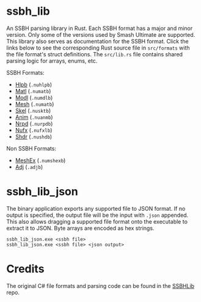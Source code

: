 # ssbh_lib
An SSBH parsing library in Rust. Each SSBH format has a major and minor version. Only some of the versions used by Smash Ultimate are supported. This library also serves as documentation for the SSBH format. Click the links below to see the corresponding Rust source file in `src/formats` with the file format's struct definitions. The `src/lib.rs` file contains shared parsing logic for arrays, enums, etc.  

SSBH Formats:
* [Hlpb](https://github.com/ultimate-research/ssbh_lib/blob/master/src/formats/hlpb.rs) (`.nuhlpb`)
* [Matl](https://github.com/ultimate-research/ssbh_lib/blob/master/src/formats/matl.rs) (`.numatb`)
* [Modl](https://github.com/ultimate-research/ssbh_lib/blob/master/src/formats/modl.rs) (`.numdlb`)
* [Mesh](https://github.com/ultimate-research/ssbh_lib/blob/master/src/formats/mesh.rs) (`.numatb`)
* [Skel](https://github.com/ultimate-research/ssbh_lib/blob/master/src/formats/skel.rs) (`.nusktb`)
* [Anim](https://github.com/ultimate-research/ssbh_lib/blob/master/src/formats/anim.rs) (`.nuanmb`)
* [Nrpd](https://github.com/ultimate-research/ssbh_lib/blob/master/src/formats/nrpd.rs) (`.nurpdb`)
* [Nufx](https://github.com/ultimate-research/ssbh_lib/blob/master/src/formats/nufx.rs) (`.nufxlb`)
* [Shdr](https://github.com/ultimate-research/ssbh_lib/blob/master/src/formats/hlpb.rs) (`.nushdb`)

Non SSBH Formats:
* [MeshEx](https://github.com/ultimate-research/ssbh_lib/blob/master/src/formats/meshex.rs) (`.numshexb`)
* [Adj](https://github.com/ultimate-research/ssbh_lib/blob/master/src/formats/adj.rs) (`.adjb`)

# ssbh_lib_json
The binary application exports any supported file to JSON format. If no output is specified, the output file will be the input with `.json` appended. This also allows dragging a supported file format onto the executable to extract it to JSON. Byte arrays are encoded as hex strings.  

`ssbh_lib_json.exe <ssbh file>`  
`ssbh_lib_json.exe <ssbh file> <json output>`  

# Credits
The original C# file formats and parsing code can be found in the [SSBHLib](https://github.com/Ploaj/SSBHLib) repo.

